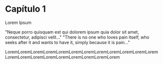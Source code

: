 # Capítulo 1


Lorem Ipsum


"Neque porro quisquam est qui dolorem ipsum quia dolor sit amet, consectetur, adipisci velit..."
"There is no one who loves pain itself, who seeks after it and wants to have it, simply because it is pain..."






LoremLoremLoremLoremLoremLoremLoremLoremLoremLoremLoremLoremLoremLoremLoremLoremLoremLoremLoremLoremLorem